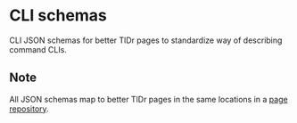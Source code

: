 # CLI schemas

CLI JSON schemas for better TlDr pages to standardize way of describing command
CLIs.

## Note

All JSON schemas map to better TlDr pages in the same locations in a [page
repository](https://github.com/emilyseville7cfg-better-tldr/markdown-cli-pages).
